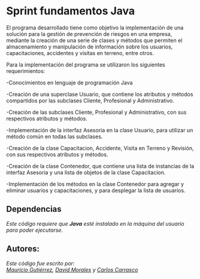 # Sprint fundamentos Java


El programa desarrollado tiene como objetivo la implementación de una solución para la gestión de prevención de riesgos en una empresa, mediante la creación de una serie de clases y métodos que permiten el almacenamiento y manipulación de información sobre los usuarios, capacitaciones, accidentes y visitas en terreno, entre otros.

Para la implementación del programa se utilizaron los siguientes requerimientos:

   -Conocimientos en lenguaje de programación Java 
   
   -Creación de una superclase Usuario, que contiene los atributos y métodos compartidos por las subclases Cliente, Profesional y Administrativo.
   
   -Creación de las subclases Cliente, Profesional y Administrativo, con sus respectivos atributos y métodos.
   
   -Implementación de la interfaz Asesoria en la clase Usuario, para utilizar un método común en todas las subclases.
   
   -Creación de la clase Capacitacion, Accidente, Visita en Terreno y Revisión, con sus respectivos atributos y métodos.
    
   -Creación de la clase Contenedor, que contiene una lista de instancias de la interfaz Asesoria y una lista de objetos de la clase Capacitacion.
    
   -Implementación de los métodos en la clase Contenedor para agregar y eliminar usuarios y capacitaciones, y para desplegar la lista de usuarios.
    

<h2>Dependencias</h2>

<i>Este código requiere que <Strong>Java</strong> esté instalado en la máquina del usuario para poder ejecutarse.</i>

<h2>Autores:</h2>
<i>Este código fue escrito por:<br> <a href="https://github.com/Gronorf">Mauricio Gutiérrez<a>, <a href=https://github.com/AnotherDyslexicDev>David Morales<a> y <a href=https://github.com/CarlosDavid1993>Carlos Carrasco<a>
